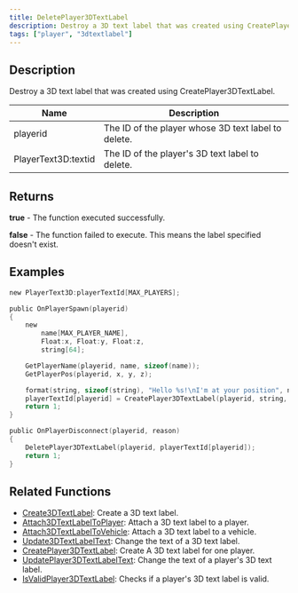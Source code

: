 ```yaml
---
title: DeletePlayer3DTextLabel
description: Destroy a 3D text label that was created using CreatePlayer3DTextLabel.
tags: ["player", "3dtextlabel"]
---
```


## Description

Destroy a 3D text label that was created using CreatePlayer3DTextLabel.

| Name                | Description                                         |
| ------------------- | --------------------------------------------------- |
| playerid            | The ID of the player whose 3D text label to delete. |
| PlayerText3D:textid | The ID of the player's 3D text label to delete.     |

## Returns

**true** - The function executed successfully.

**false** - The function failed to execute. This means the label specified doesn't exist.

## Examples

```c
new PlayerText3D:playerTextId[MAX_PLAYERS];

public OnPlayerSpawn(playerid)
{
    new
        name[MAX_PLAYER_NAME],
        Float:x, Float:y, Float:z,
        string[64];

    GetPlayerName(playerid, name, sizeof(name));
    GetPlayerPos(playerid, x, y, z);

    format(string, sizeof(string), "Hello %s!\nI'm at your position", name);
    playerTextId[playerid] = CreatePlayer3DTextLabel(playerid, string, 0x008080FF, x, y, z, 40.0);
    return 1;
}

public OnPlayerDisconnect(playerid, reason)
{
    DeletePlayer3DTextLabel(playerid, playerTextId[playerid]);
    return 1;
}
```

## Related Functions

- [Create3DTextLabel](Create3DTextLabel): Create a 3D text label.
- [Attach3DTextLabelToPlayer](Attach3DTextLabelToPlayer): Attach a 3D text label to a player.
- [Attach3DTextLabelToVehicle](Attach3DTextLabelToVehicle): Attach a 3D text label to a vehicle.
- [Update3DTextLabelText](Update3DTextLabelText): Change the text of a 3D text label.
- [CreatePlayer3DTextLabel](CreatePlayer3DTextLabel): Create A 3D text label for one player.
- [UpdatePlayer3DTextLabelText](UpdatePlayer3DTextLabelText): Change the text of a player's 3D text label.
- [IsValidPlayer3DTextLabel](IsValidPlayer3DTextLabel): Checks if a player's 3D text label is valid.
